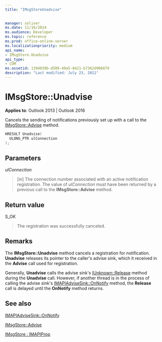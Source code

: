 ```yaml
---
title: "IMsgStoreUnadvise"
 
 
manager: soliver
ms.date: 11/16/2014
ms.audience: Developer
ms.topic: reference
ms.prod: office-online-server
ms.localizationpriority: medium
api_name:
- IMsgStore.Unadvise
api_type:
- COM
ms.assetid: 1394039b-d509-49a5-8421-b7362d906879
description: "Last modified: July 23, 2011"
---
```


# IMsgStore::Unadvise

  
  
**Applies to**: Outlook 2013 | Outlook 2016 
  
Cancels the sending of notifications previously set up with a call to the [IMsgStore::Advise](imsgstore-advise.md) method. 
  
```cpp
HRESULT Unadvise(
  ULONG_PTR ulConnection
);
```

## Parameters

 _ulConnection_
  
> [in] The connection number associated with an active notification registration. The value of  _ulConnection_ must have been returned by a previous call to the **IMsgStore::Advise** method. 
    
## Return value

S_OK 
  
> The registration was successfully canceled.
    
## Remarks

The **IMsgStore::Unadvise** method cancels a registration for notification. **Unadvise** releases its pointer to the caller's advise sink, which it received in the **Advise** call used for registration. 
  
Generally, **Unadvise** calls the advise sink's [IUnknown::Release](https://msdn.microsoft.com/library/ms682317%28v=VS.85%29.aspx) method during the **Unadvise** call. However, if another thread is in the process of calling the advise sink's [IMAPIAdviseSink::OnNotify](imapiadvisesink-onnotify.md) method, the **Release** call is delayed until the **OnNotify** method returns. 
  
## See also



[IMAPIAdviseSink::OnNotify](imapiadvisesink-onnotify.md)
  
[IMsgStore::Advise](imsgstore-advise.md)
  
[IMsgStore : IMAPIProp](imsgstoreimapiprop.md)

